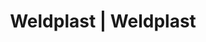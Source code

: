 ---
Link: "file:/Users/vinayakpatel/Downloads/www.weldplast.cz/eshop_products_compare/add/eshop-products-variant241"
product_name: "null"
product_id: "null"
title: "Weldplast | Weldplast"
product_desc: ""
product_specs: ""
product_downloads: ""
href: ""
accessories: ""
similar_products: ""
---